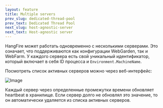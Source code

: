 ```yaml
---
layout: feature
title: Multiple servers
prev_slug: dedicated-thread-pool
prev_text: Dedicated Thread Pool
next_slug: host-agnostic-server
next_text: Host-agnostic server
---
```


HangFire может работать одновременно с несколькими серверами. Это означает, что поддерживаются как конфигурации WebGarden, так и WebFarm. У каждого сервера есть свой уникальный идентификатор, который включает в себя ID процесса и `Environment.MachineName`.

Посмотреть список активных серверов можно через веб-интерфейс:

![Image](asf)

Каждый сервер через определенные промежутки времени обновляет heartbeat в хранилище. Если сервер долго не обновлял это значение, то он автоматически удаляется из списка активных серверов.